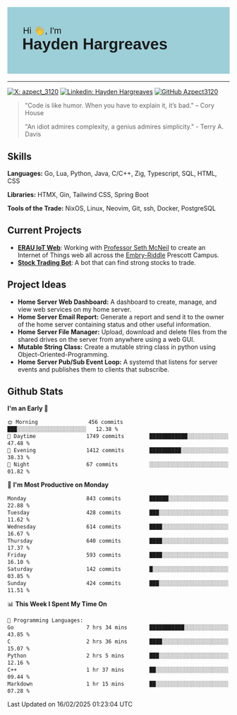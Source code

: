 ![Hayden Hargreaves](https://github.com/Azpect3120/Azpect3120/blob/master/download.png?raw=true)

<hr>

[![X: azpect_3120](https://img.shields.io/twitter/follow/azpect_3120?style=social)](https://x.com/azpect_3120)
[![Linkedin: Hayden Hargreaves](https://img.shields.io/badge/-Hayden%20Hargreaves-blue?style=flat-square&logo=Linkedin&logoColor=white&link=https://www.linkedin.com/in/hayden-hargreaves-37b2802a4/)](https://www.linkedin.com/in/hayden-hargreaves-37b2802a4/)
[![GitHub Azpect3120](https://img.shields.io/github/followers/azpect3120?label=follow&style=social)](https://github.com/azpect3120)

> "Code is like humor. When you have to explain it, it’s bad." – Cory House
> 
> "An idiot admires complexity, a genius admires simplicity." - Terry A. Davis


## Skills
**Languages:** Go, Lua, Python, Java, C/C++, Zig, Typescript, SQL, HTML, CSS 

**Libraries:** HTMX, Gin, Tailwind CSS, Spring Boot

**Tools of the Trade:** NixOS, Linux, Neovim, Git, ssh, Docker, PostgreSQL


## Current Projects 
- **[ERAU IoT Web](https://github.com/Azpect3120/InternetOfThings)**: Working with [Professor Seth McNeil](https://github.com/semcneil) to create an Internet of Things web all across the [Embry-Riddle](https://erau.edu) Prescott Campus.
- **[Stock Trading Bot](https://github.com/Azpect3120/TradingBot)**: A bot that can find strong stocks to trade.


## Project Ideas
- **Home Server Web Dashboard:** A dashboard to create, manage, and view web services on my home server.
- **Home Server Email Report:** Generate a report and send it to the owner of the home server containing status and other useful information.
- **Home Server File Manager:** Upload, download and delete files from the shared drives on the server from anywhere using a web GUI.
- **Mutable String Class:** Create a mutable string class in python using Object-Oriented-Programming.
- **Home Server Pub/Sub Event Loop:** A systemd that listens for server events and publishes them to clients that subscribe.


## Github Stats

<!--START_SECTION:waka-->
**I'm an Early 🐤** 

```text
🌞 Morning                456 commits         ███░░░░░░░░░░░░░░░░░░░░░░   12.38 % 
🌆 Daytime                1749 commits        ████████████░░░░░░░░░░░░░   47.48 % 
🌃 Evening                1412 commits        ██████████░░░░░░░░░░░░░░░   38.33 % 
🌙 Night                  67 commits          ░░░░░░░░░░░░░░░░░░░░░░░░░   01.82 % 
```
📅 **I'm Most Productive on Monday** 

```text
Monday                   843 commits         ██████░░░░░░░░░░░░░░░░░░░   22.88 % 
Tuesday                  428 commits         ███░░░░░░░░░░░░░░░░░░░░░░   11.62 % 
Wednesday                614 commits         ████░░░░░░░░░░░░░░░░░░░░░   16.67 % 
Thursday                 640 commits         ████░░░░░░░░░░░░░░░░░░░░░   17.37 % 
Friday                   593 commits         ████░░░░░░░░░░░░░░░░░░░░░   16.10 % 
Saturday                 142 commits         █░░░░░░░░░░░░░░░░░░░░░░░░   03.85 % 
Sunday                   424 commits         ███░░░░░░░░░░░░░░░░░░░░░░   11.51 % 
```


📊 **This Week I Spent My Time On** 

```text
💬 Programming Languages: 
Go                       7 hrs 34 mins       ███████████░░░░░░░░░░░░░░   43.85 % 
C                        2 hrs 36 mins       ████░░░░░░░░░░░░░░░░░░░░░   15.07 % 
Python                   2 hrs 5 mins        ███░░░░░░░░░░░░░░░░░░░░░░   12.16 % 
C++                      1 hr 37 mins        ██░░░░░░░░░░░░░░░░░░░░░░░   09.44 % 
Markdown                 1 hr 15 mins        ██░░░░░░░░░░░░░░░░░░░░░░░   07.28 % 
```


 Last Updated on 16/02/2025 01:23:04 UTC
<!--END_SECTION:waka-->
